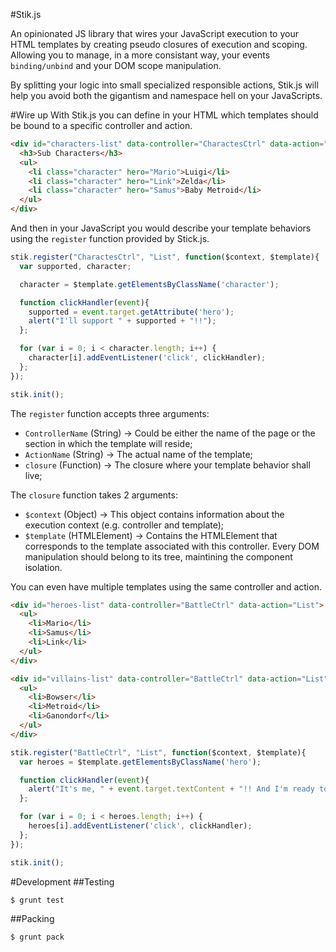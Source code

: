 #Stik.js

An opinionated JS library that wires your JavaScript execution to your HTML templates by creating pseudo closures of execution and scoping. Allowing you to manage, in a more consistant way, your events `binding/unbind` and your DOM scope manipulation.

By splitting your logic into small specialized responsible actions, Stik.js will help you avoid both the gigantism and namespace hell on your JavaScripts.

#Wire up
With Stik.js you can define in your HTML which templates should be bound to a specific controller and action.

```html
<div id="characters-list" data-controller="CharactesCtrl" data-action="List">
  <h3>Sub Characters</h3>
  <ul>
    <li class="character" hero="Mario">Luigi</li>
    <li class="character" hero="Link">Zelda</li>
    <li class="character" hero="Samus">Baby Metroid</li>
  </ul>
</div>
```

And then in your JavaScript you would describe your template behaviors using the `register` function provided by Stick.js.

```javascript
stik.register("CharactesCtrl", "List", function($context, $template){
  var supported, character;

  character = $template.getElementsByClassName('character');

  function clickHandler(event){
    supported = event.target.getAttribute('hero');
    alert("I'll support " + supported + "!!");
  };

  for (var i = 0; i < character.length; i++) {
    character[i].addEventListener('click', clickHandler);
  };
});

stik.init();
```

The `register` function accepts three arguments:

* `ControllerName` (String) -> Could be either the name of the page or the section in which the template will reside;
* `ActionName` (String) -> The actual name of the template;
* `closure` (Function) -> The closure where your template behavior shall live;

The `closure` function takes 2 arguments:

* `$context` (Object) -> This object contains information about the execution context (e.g. controller and template);
* `$template` (HTMLElement) -> Contains the HTMLElement that corresponds to the template associated with this controller. Every DOM manipulation should belong to its tree, maintining the component isolation.

You can even have multiple templates using the same controller and action.

```html
<div id="heroes-list" data-controller="BattleCtrl" data-action="List">
  <ul>
    <li>Mario</li>
    <li>Samus</li>
    <li>Link</li>
  </ul>
</div>

<div id="villains-list" data-controller="BattleCtrl" data-action="List">
  <ul>
    <li>Bowser</li>
    <li>Metroid</li>
    <li>Ganondorf</li>
  </ul>
</div>
```

```javascript
stik.register("BattleCtrl", "List", function($context, $template){
  var heroes = $template.getElementsByClassName('hero');

  function clickHandler(event){
    alert("It's me, " + event.target.textContent + "!! And I'm ready to fight!");
  };

  for (var i = 0; i < heroes.length; i++) {
    heroes[i].addEventListener('click', clickHandler);
  };
});

stik.init();
```

#Development
##Testing
```shell
$ grunt test
```

##Packing
```shell
$ grunt pack
```
